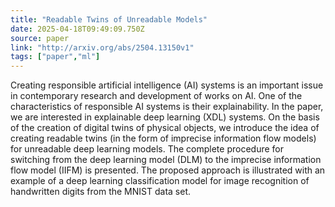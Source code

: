 ```yaml
---
title: "Readable Twins of Unreadable Models"
date: 2025-04-18T09:49:09.750Z
source: paper
link: "http://arxiv.org/abs/2504.13150v1"
tags: ["paper","ml"]
---
```

Creating responsible artificial intelligence (AI) systems is an important
issue in contemporary research and development of works on AI. One of the
characteristics of responsible AI systems is their explainability. In the
paper, we are interested in explainable deep learning (XDL) systems. On the
basis of the creation of digital twins of physical objects, we introduce the
idea of creating readable twins (in the form of imprecise information flow
models) for unreadable deep learning models. The complete procedure for
switching from the deep learning model (DLM) to the imprecise information flow
model (IIFM) is presented. The proposed approach is illustrated with an example
of a deep learning classification model for image recognition of handwritten
digits from the MNIST data set.
